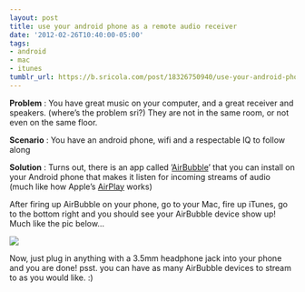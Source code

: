 ```yaml
---
layout: post
title: use your android phone as a remote audio receiver
date: '2012-02-26T10:40:00-05:00'
tags:
- android
- mac
- itunes
tumblr_url: https://b.sricola.com/post/18326750940/use-your-android-phone-as-a-remote-audio-receiver
---
```

 **Problem** : You have great music on your computer, and a great&nbsp;receiver&nbsp;and speakers. (where’s the problem sri?) They are not in the same room, or not even on the same floor.

**Scenario** : You have an android phone, wifi and a respectable IQ to follow along

**Solution** : Turns out, there is an app called ’[AirBubble](http://l.sricola.com/x0eN5W)’ that you can install on your Android phone that makes it listen for incoming streams of audio (much like how Apple’s [AirPlay](http://www.apple.com/itunes/airplay/) works)

After firing up AirBubble on your phone, go to your Mac, fire up iTunes, go to the bottom right and you should see your AirBubble device show up! Much like the pic below…

![](http://cl.ly/1x1k290t1S3z2w2V0x0B/Screen%20Shot%202012-02-26%20at%201.37.19%20PM.png)

Now, just plug in anything with a 3.5mm headphone jack into your phone and you are done! psst. you can have as many AirBubble devices to stream to as you would like. :)


